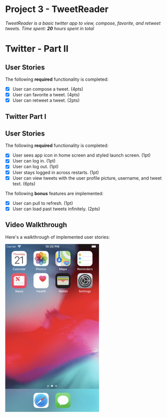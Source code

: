 # Project 3 - TweetReader
*TweetReader is a basic twitter app to view, compose, favorite, and retweet tweets.*
*Time spent: **20** hours spent in total*

# Twitter - Part II
## User Stories
The following **required** functionality is completed:

- [X] User can compose a tweet. (4pts)
- [X] User can favorite a tweet. (4pts)
- [X] User can retweet a tweet. (2pts)

## Twitter Part I
## User Stories
The following **required** functionality is completed:

- [X] User sees app icon in home screen and styled launch screen. (1pt)
- [X] User can log in. (1pt)
- [X] User can log out. (1pt)
- [X] User stays logged in across restarts. (1pt)
- [X] User can view tweets with the user profile picture, username, and tweet text. (6pts)

The following **bonus** features are implemented:

- [X] User can pull to refresh. (1pt)
- [X] User can load past tweets infinitely. (2pts)

## Video Walkthrough
Here's a walkthrough of implemented user stories:

<img src='twitter-codepath.gif' title='Video Walkthrough' width='' alt='Video Walkthrough' />


